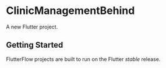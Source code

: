 # ClinicManagementBehind

A new Flutter project.

## Getting Started

FlutterFlow projects are built to run on the Flutter _stable_ release.
